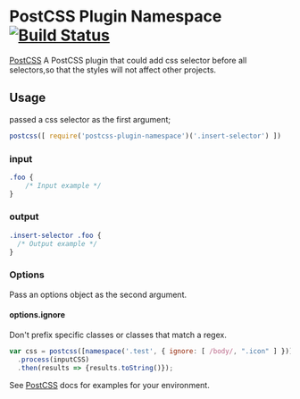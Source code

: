 # PostCSS Plugin Namespace [![Build Status][ci-img]][ci]

[PostCSS] A PostCSS plugin that could add css selector before all selectors,so that the styles will not affect other projects.

[PostCSS]: https://github.com/postcss/postcss
[ci-img]:  https://travis-ci.org/ymrdf/postcss-plugin-namespace.svg
[ci]:      https://travis-ci.org/ymrdf/postcss-plugin-namespace

## Usage
passed a css selector as the first argument;

```js
postcss([ require('postcss-plugin-namespace')('.insert-selector') ])
```

### input
```css
.foo {
    /* Input example */
}
```
### output
```css
.insert-selector .foo {
  /* Output example */
}
```

### Options

Pass an options object as the second argument.

#### options.ignore

Don't prefix specific classes or classes that match a regex.

```js
var css = postcss([namespace('.test', { ignore: [ /body/, ".icon" ] })])
  .process(inputCSS)
  .then(results => {results.toString()});
```

See [PostCSS] docs for examples for your environment.
